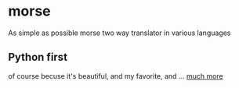morse
=====

As simple as possible morse two way translator in various languages

## Python first 

of course becuse it's beautiful, and my favorite, and ... [much more](http://www.mahdiyusuf.com/post/47976865977/what-is-python)
